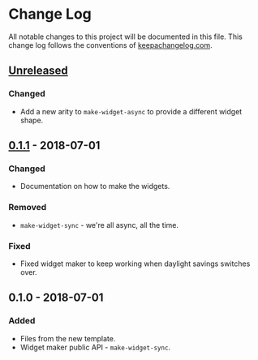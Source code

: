 # Change Log
All notable changes to this project will be documented in this file. This change log follows the conventions of [keepachangelog.com](http://keepachangelog.com/).

## [Unreleased]
### Changed
- Add a new arity to `make-widget-async` to provide a different widget shape.

## [0.1.1] - 2018-07-01
### Changed
- Documentation on how to make the widgets.

### Removed
- `make-widget-sync` - we're all async, all the time.

### Fixed
- Fixed widget maker to keep working when daylight savings switches over.

## 0.1.0 - 2018-07-01
### Added
- Files from the new template.
- Widget maker public API - `make-widget-sync`.

[Unreleased]: https://github.com/your-name/banking-api/compare/0.1.1...HEAD
[0.1.1]: https://github.com/your-name/banking-api/compare/0.1.0...0.1.1
